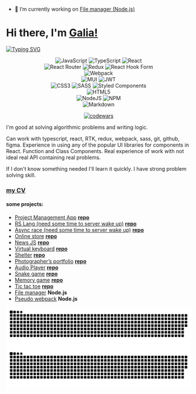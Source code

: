 - 🔭 I’m currently working on [File manager (Node.js)](https://github.com/LilithPrimary/file-manager/tree/dev)

<h1>Hi there, I'm <a href="https://daniilshat.ru/" target="_blank">Galia!</a></h1>

[![Typing SVG](https://readme-typing-svg.herokuapp.com?color=%2336BCF7&lines=Front-end+developer)](https://git.io/typing-svg)

<div align="center">
  
![JavaScript](https://img.shields.io/badge/javascript-%23323330.svg?style=for-the-badge&logo=javascript&logoColor=%23F7DF1E)
![TypeScript](https://img.shields.io/badge/typescript-%23007ACC.svg?style=for-the-badge&logo=typescript&logoColor=white)
![React](https://img.shields.io/badge/react-%2320232a.svg?style=for-the-badge&logo=react&logoColor=%2361DAFB)  
![React Router](https://img.shields.io/badge/React_Router-CA4245?style=for-the-badge&logo=react-router&logoColor=white)
![Redux](https://img.shields.io/badge/redux-%23593d88.svg?style=for-the-badge&logo=redux&logoColor=white)
![React Hook Form](https://img.shields.io/badge/React%20Hook%20Form-%23EC5990.svg?style=for-the-badge&logo=reacthookform&logoColor=white)  
![Webpack](https://img.shields.io/badge/webpack-%238DD6F9.svg?style=for-the-badge&logo=webpack&logoColor=black)  
![MUI](https://img.shields.io/badge/MUI-%230081CB.svg?style=for-the-badge&logo=mui&logoColor=white)
![JWT](https://img.shields.io/badge/JWT-black?style=for-the-badge&logo=JSON%20web%20tokens)  
![CSS3](https://img.shields.io/badge/css3-%231572B6.svg?style=for-the-badge&logo=css3&logoColor=white)
![SASS](https://img.shields.io/badge/SASS-hotpink.svg?style=for-the-badge&logo=SASS&logoColor=white)
![Styled Components](https://img.shields.io/badge/styled--components-DB7093?style=for-the-badge&logo=styled-components&logoColor=white)  
![HTML5](https://img.shields.io/badge/html5-%23E34F26.svg?style=for-the-badge&logo=html5&logoColor=white)  
![NodeJS](https://img.shields.io/badge/node.js-6DA55F?style=for-the-badge&logo=node.js&logoColor=white)
![NPM](https://img.shields.io/badge/NPM-%23000000.svg?style=for-the-badge&logo=npm&logoColor=white)  
![Markdown](https://img.shields.io/badge/markdown-%23000000.svg?style=for-the-badge&logo=markdown&logoColor=white)
  
[![codewars](https://www.codewars.com/users/LilithPrimary/badges/micro)](https://www.codewars.com/users/LilithPrimary)
  
</div>
  
  I'm good at solving algorithmic problems and writing logic.
  
  Can work with typescript, react, RTK, redux, webpack, sass, git, github, figma. Experience in using any of the popular UI libraries for components in React. Function  and Class Components. Real experience of work with not ideal real API containing real problems.
  
  If I don't know something needed I'll learn it quickly. I have strong problem solving skill.
 
 ### [my CV](https://drive.google.com/file/d/13oFsUlR9BsqLV8R7g3035Y4h11kylkzY/view?usp=sharing)
 
 #### some projects:
 - [Project Management App](https://gleeful-arithmetic-daffb3.netlify.app/#/) [**repo**](https://github.com/RSS-React-2022Q3-Team-27/project-management-app)
 - [RS Lang (need some time to server wake up)](https://rslang-greg-front-end.netlify.app/) [**repo**](https://github.com/greg-front-end/rslang)
 - [Async race (need some time to server wake up)](https://lilithprimary.github.io/rss-stage1-2-tasks/async-race/) [**repo**](https://github.com/LilithPrimary/rss-stage1-2-tasks/tree/async-race)
 - [Online store](https://lilithprimary.github.io/rss-stage1-2-tasks/online-store/) [**repo**](https://github.com/LilithPrimary/rss-stage1-2-tasks/tree/online-store)
 - [News JS](https://lilithprimary.github.io/rss-stage1-2-tasks/news-JS/) [**repo**](https://github.com/LilithPrimary/rss-stage1-2-tasks/tree/news-JS)
 - [Virtual keyboard](https://lilithprimary.github.io/virtual-keyboard/dist/) [**repo**](https://github.com/LilithPrimary/rss-stage1-2-tasks/tree/news-JS)
 - [Shelter](https://rolling-scopes-school.github.io/lilithprimary-JSFE2022Q1/shelter/pages/main/) [**repo**](https://github.com/LilithPrimary/rss-stage1-2-tasks/tree/gh-pages/shelter)
 - [Photographer’s portfolio](https://lilithprimary.github.io/rsschool0/portfolio/) [**repo**](https://github.com/LilithPrimary/rsschool0/tree/portfolio)
 - [Audio Player](https://lilithprimary.github.io/rsschool0/audio-player/) [**repo**](https://github.com/LilithPrimary/rsschool0/tree/audio-player)
 - [Snake game](https://lilithprimary.github.io/rsschool0/snake/) [**repo**](https://github.com/LilithPrimary/rsschool0/tree/snake)
 - [Memory game](https://lilithprimary.github.io/rsschool0/memory-game/) [**repo**](https://github.com/LilithPrimary/rsschool0/tree/memory-game)
 - [Tic tac toe](https://lilithprimary.github.io/rsschool0/tic-tac-toe/) [**repo**](https://github.com/LilithPrimary/rsschool0/tree/tic-tac-toe)
 - [File manager](https://github.com/LilithPrimary/file-manager/tree/dev) **Node.js**
 - [Pseudo webpack](https://github.com/LilithPrimary/HTML-builder/tree/main/06-build-page) **Node.js**  

![github contribution grid snake animation](https://github.com/LilithPrimary/LilithPrimary/blob/output/github-contribution-grid-snake-dark.svg#gh-dark-mode-only)![github contribution grid snake animation](https://github.com/LilithPrimary/LilithPrimary/blob/output/github-contribution-grid-snake.svg#gh-light-mode-only)
